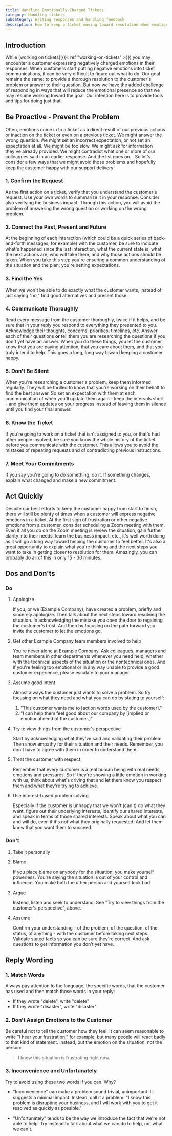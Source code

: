 ```yaml
---
title: Handling Emotionally-Charged Tickets
category: Handling tickets
subcategory: Writing responses and handling feedback
description: How to keep a ticket moving toward resolution when emotions are getting involved
---
```


## Introduction

While [working on tickets]({{< ref "working-on-tickets" >}}) you may encounter a
customer expressing negatively charged emotions in their responses.
When customers start putting negative emotions into ticket communications, it
can be very difficult to figure out what to do. Our goal remains the same: to
provide a thorough resolution to the customer's problem or answer to their
question. But now we have the added challenge of responding in ways that will
reduce the emotional presence so that we may resume working toward the goal.
Our intention here is to provide tools and tips for doing just that.

## Be Proactive - Prevent the Problem

Often, emotions come in to a ticket as a direct result of our previous actions
or inaction on the ticket or even on a previous ticket. We might answer the
wrong question. We might set an incorrect expectation, or not set an expectation
at all. We might be too slow. We might ask for information they've already
provided. We might contradict what one or more of our colleagues said in an
earlier response. And the list goes on... So let's consider a few ways that we
might avoid those problems and hopefully keep the customer happy with our
support delivery:

### 1. Confirm the Request

As the first action on a ticket, verify that you understand the customer's
request. Use your own words to summarize it in your response. Consider also
verifying the business impact. Through this action, you will avoid the problem
of answering the wrong question or working on the wrong problem.

### 2. Connect the Past, Present and Future

At the beginning of each interaction (which could be a quick series of back-
and-forth messages, for example) with the customer, be sure to indicate what's
happened since the last interaction, what the current state is, what the next
actions are, who will take them, and why those actions should be taken. When you
take this step you're ensuring a common understanding of the situation and the
plan; you're setting expectations.

### 3. Find the Yes

When we won't be able to do exactly what the customer wants, instead of just
saying "no," find good alternatives and present those.

### 4. Communicate Thoroughly

Read every message from the customer thoroughly, twice if it helps, and be
sure that in your reply you respond to everything they presented to you.
Acknowledge their thoughts, concerns, priorities, timelines, etc. Answer each
of their questions **or** tell them you are researching the questions if you
don't yet have an answer. When you do these things, you let the customer know
that you are paying attention, that you care about them, and that you truly
intend to help. This goes a long, long way toward keeping a customer happy.

### 5. Don't Be Silent

When you're researching a customer's problem, keep them informed regularly.
They will be thrilled to know that you're working on their behalf to find the
best answer. So set an expectation with them at each communication of when
you'll update them again - keep the intervals short - and give them updates on
your progress instead of leaving them in silence until you find your final answer.

### 6. Know the Ticket

If you're going to work on a ticket that isn't assigned to you, or that's
had other people involved, be sure you know the whole history of the ticket
before you communicate with the customer. This allows you to avoid the mistakes
of repeating requests and of contradicting previous instructions.

### 7. Meet Your Commitments

If you say you're going to do something, do it. If something changes, explain
what changed and make a new commitment.

## Act Quickly

Despite our best efforts to keep the customer happy from start to finish, there
will still be plenty of times when a customer will express negative emotions in
a ticket. At the first sign of frustration or other negative emotions from a
customer, consider scheduling a Zoom meeting with them. Even if all you do on
the Zoom meeting is review the situation, gain further clarity into their needs,
learn the business impact, etc., it's well worth doing as it will go a long way
toward helping the customer to feel better. It's also a great opportunity to
explain what you're thinking and the next steps you want to take in getting
closer to resolution for them. Amazingly, you can probably do all of this in
only 15 - 30 minutes.

## Dos and Don'ts

### Do

1. Apologize

   If you, or we (Example Company), have created a problem, briefly and sincerely
   apologize. Then talk about the next steps toward resolving the situation.
   In acknowledging the mistake you open the door to regaining the
   customer's trust. And then by focusing on the path forward you invite the
   customer to let the emotions go.

1. Get other Example Company team members involved to help

   You're never alone at Example Company. Ask colleagues, managers and team members in
   other departments whenever you need help, whether with the technical
   aspects of the situation or the nontechnical ones. And if you're feeling
   too emotional or in any way unable to provide a good customer experience,
   please escalate to your manager.

1. Assume good intent

   Almost always the customer just wants to solve a problem. So try focusing
   on what they need and what you can do by stating to yourself:

   1. "This customer wants me to [action words used by the customer]."
   1. "I can help them feel good about our company by [implied or emotional
      need of the customer.]"

1. Try to view things from the customer's perspective

   Start by acknowledging what they've said and validating their problem. Then
   show empathy for their situation and their needs. Remember, you don't have
   to agree with them in order to understand them.

1. Treat the customer with respect

   Remember that every customer is a real human being with real needs, emotions
   and pressures. So if they're showing a little emotion in working with us,
   think about what's driving that and let them know you respect them and what
   they're trying to achieve.

1. Use interest-based problem solving

   Especially if the customer is unhappy that we won't (can't) do what they
   want, figure out their underlying interests, identify our shared interests,
   and speak in terms of those shared interests. Speak about what you can and
   will do, even if it's not what they originally requested. And let them know
   that you want them to succeed.

### Don't

1. Take it personally

1. Blame

   If you place blame on anybody for the situation, you make yourself powerless.
   You're saying the situation is out of your control and influence. You make
   both the other person and yourself look bad.

1. Argue

   Instead, listen and seek to understand. See "Try to view things from the
   customer's perspective", above.

1. Assume

   Confirm your understanding - of the problem, of the question, of the status,
   of anything - with the customer before taking next steps. Validate stated
   facts so you can be sure they're correct. And ask questions to get
   information you don't yet have.

## Reply Wording

### 1. Match Words

Always pay attention to the language, the specific words, that
the customer has used and then match those words in your reply:

- If they wrote "delete", write "delete"
- If they wrote "disaster", write "disaster"

### 2. Don't Assign Emotions to the Customer

Be careful not to tell the customer how they feel. It can seem reasonable to
write "I hear your frustration," for example, but many people will react badly
to that kind of statement. Instead, put the emotion on the situation, not the
person:

> I know this situation is frustrating right now.

### 3. Inconvenience and Unfortunately

Try to avoid using these two words if you can. Why?

- "Inconvenience" can make a problem sound trivial, unimportant. It suggests a
  minimal impact. Instead, call it a problem: "I know this problem is
  disrupting your business, and I will work with you to get it resolved as
  quickly as possible."

- "Unfortunately" tends to be the way we introduce the fact that we're not able
  to help. Try instead to talk about what we can do to help, not what we can't.

